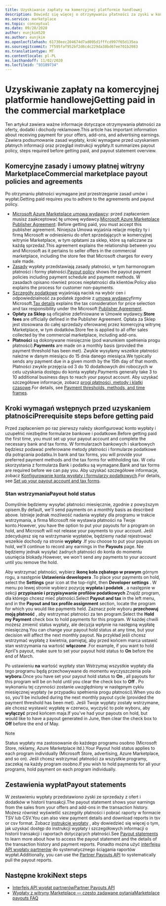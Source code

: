 ```yaml
---
title: Uzyskiwanie zapłaty na komercyjnej platformie handlowej
description: Dowiedz się więcej o otrzymywaniu płatności za zyski w komercyjnym portalu Marketplace — Azure Marketplace. Obejmuje zasady wypłat, wypłaty i wypłaty.
ms.service: marketplace
ms.topic: conceptual
ms.date: 09/28/2020
author: eunjkim520
ms.author: eunjkim
ms.openlocfilehash: 61730eec204674d7ad095d1fffcd997f65d135ea
ms.sourcegitcommit: 7f595faf952bf2d6cdc229da38bd67ee701b2083
ms.translationtype: MT
ms.contentlocale: pl-PL
ms.lasthandoff: 11/02/2020
ms.locfileid: "93189734"
---
```

# <a name="getting-paid-in-the-commercial-marketplace"></a><span data-ttu-id="39034-104">Uzyskiwanie zapłaty na komercyjnej platformie handlowej</span><span class="sxs-lookup"><span data-stu-id="39034-104">Getting paid in the commercial marketplace</span></span>

<span data-ttu-id="39034-105">Ten artykuł zawiera ważne informacje dotyczące otrzymywania płatności za oferty, dodatki i dochody reklamowe.</span><span class="sxs-lookup"><span data-stu-id="39034-105">This article has important information about receiving payment for your offers, add-ons, and advertising earnings.</span></span> <span data-ttu-id="39034-106">Zawiera podsumowanie zasad wypłaty, kroki wymagane przed uzyskaniem płatnych informacji oraz przegląd instrukcji wypłaty.</span><span class="sxs-lookup"><span data-stu-id="39034-106">It summarizes payout policy, steps required before getting paid, and payout statement overview.</span></span>

## <a name="commercial-marketplace-payout-policies-and-agreements"></a><span data-ttu-id="39034-107">Komercyjne zasady i umowy płatnej witryny Marketplace</span><span class="sxs-lookup"><span data-stu-id="39034-107">Commercial marketplace payout policies and agreements</span></span>

<span data-ttu-id="39034-108">Po otrzymaniu płatności wymagane jest przestrzeganie zasad umów i wypłat.</span><span class="sxs-lookup"><span data-stu-id="39034-108">Getting paid requires you to adhere to the agreements and payout policy.</span></span>

- <span data-ttu-id="39034-109">[Microsoft Azure Marketplace umowa wydawcy](https://go.microsoft.com/fwlink/p/?LinkID=699560): przed zapłaceniem musisz zaakceptować tę umowę wydawcy.</span><span class="sxs-lookup"><span data-stu-id="39034-109">[Microsoft Azure Marketplace Publisher Agreement](https://go.microsoft.com/fwlink/p/?LinkID=699560):  Before getting paid, you must accept this publisher agreement.</span></span> <span data-ttu-id="39034-110">Niniejsza Umowa wyjaśnia relacje między ty i firmą Microsoft w odniesieniu do ofert sprzedających w komercyjnej witrynie Marketplace, w tym opłatami za sklep, które są naliczane za każdą sprzedaż.</span><span class="sxs-lookup"><span data-stu-id="39034-110">This agreement explains the relationship between you and Microsoft as it pertains to seller offers in the commercial marketplace, including the store fee that Microsoft charges for every sale made.</span></span>
- <span data-ttu-id="39034-111">[Zasady](payout-policy-details.md) wypłaty przedstawiają zasady płatności, w tym harmonogram płatności i formy płatności.</span><span class="sxs-lookup"><span data-stu-id="39034-111">[Payout policy](payout-policy-details.md) shows the payout payment policies including payment schedule and payment methods.</span></span> <span data-ttu-id="39034-112">W zasadach opisano również proces niepłatności dla klientów.</span><span class="sxs-lookup"><span data-stu-id="39034-112">Policy also explains the process for customer non-payments.</span></span>
- <span data-ttu-id="39034-113">[Szczegóły podatkowe](tax-details-marketplace.md) wyjaśniają nacisk na wybór cen i odpowiedzialność za podatek zgodnie z [umową wydawcy](https://go.microsoft.com/fwlink/p/?LinkID=699560)firmy Microsoft.</span><span class="sxs-lookup"><span data-stu-id="39034-113">[Tax details](tax-details-marketplace.md) explains the tax consideration for price selection and tax responsibility under the Microsoft [Publisher Agreement](https://go.microsoft.com/fwlink/p/?LinkID=699560).</span></span>
- <span data-ttu-id="39034-114">**Opłaty za Sklep** są oficjalnie zdefiniowane w Umowie wydawcy.</span><span class="sxs-lookup"><span data-stu-id="39034-114">**Store fees** are officially defined in the Publisher Agreement.</span></span> <span data-ttu-id="39034-115">Opłata za Sklep jest stosowana do całej sprzedaży oferowanej przez komercyjną witrynę Marketplace, w tym dodatków.</span><span class="sxs-lookup"><span data-stu-id="39034-115">Store fee is applied to all offer sales collected by the commercial marketplace, including add-ons.</span></span>
- <span data-ttu-id="39034-116">**Płatności** są dokonywane miesięcznie (pod warunkiem spełnienia progu płatności).</span><span class="sxs-lookup"><span data-stu-id="39034-116">**Payments** are made on a monthly basis (provided the payment threshold has been met).</span></span> <span data-ttu-id="39034-117">Zwykle wysyłamy wszelkie płatności należne w danym miesiącu do 15 dnia danego miesiąca.</span><span class="sxs-lookup"><span data-stu-id="39034-117">We typically sends any payment due in a given month by the 15th day of that month.</span></span> <span data-ttu-id="39034-118">Płatności zwykle przejęcia od 3 do 10 dodatkowych dni roboczych w celu uzyskania dostępu do konta wypłaty.</span><span class="sxs-lookup"><span data-stu-id="39034-118">Payments generally take 3 to 10 additional business days to reach your payout account.</span></span> <span data-ttu-id="39034-119">Aby uzyskać szczegółowe informacje, zobacz [progi płatności, metody i klatki czasowe](payment-thresholds-methods-timeframes.md).</span><span class="sxs-lookup"><span data-stu-id="39034-119">For details, see [Payment thresholds, methods, and time frames](payment-thresholds-methods-timeframes.md).</span></span>

## <a name="prerequisite-steps-before-getting-paid"></a><span data-ttu-id="39034-120">Kroki wymagań wstępnych przed uzyskaniem płatności</span><span class="sxs-lookup"><span data-stu-id="39034-120">Prerequisite steps before getting paid</span></span>

<span data-ttu-id="39034-121">Przed zapłaceniem po raz pierwszy należy skonfigurować konto wypłaty i uzupełnić niezbędne formularze bankowe i podatkowe.</span><span class="sxs-lookup"><span data-stu-id="39034-121">Before getting paid the first time, you must set up your payout account and complete the necessary bank and tax forms.</span></span> <span data-ttu-id="39034-122">W formularzach bankowych i skarbowych będziesz podawać preferowane metody płatności i formularze podatkowe dla potrącania podatku.</span><span class="sxs-lookup"><span data-stu-id="39034-122">In bank and tax forms, you will provide your preferred payment methods and the tax forms for withholding tax.</span></span> <span data-ttu-id="39034-123">W celu skorzystania z formularza Bank i podatku są wymagane.</span><span class="sxs-lookup"><span data-stu-id="39034-123">Bank and tax forms are required before we can pay you.</span></span> <span data-ttu-id="39034-124">Aby uzyskać szczegółowe informacje, zobacz [Konfigurowanie konta wypłaty i formularzy podatkowych](set-up-your-payout-account.md).</span><span class="sxs-lookup"><span data-stu-id="39034-124">For details, see [Set up your payout account and tax forms](set-up-your-payout-account.md).</span></span>

### <a name="payout-hold-status"></a><span data-ttu-id="39034-125">Stan wstrzymania</span><span class="sxs-lookup"><span data-stu-id="39034-125">Payout hold status</span></span>

<span data-ttu-id="39034-126">Domyślnie będziemy wysyłać płatności miesięcznie, zgodnie z powyższym opisem.</span><span class="sxs-lookup"><span data-stu-id="39034-126">By default, we'll send payments on a monthly basis as described above.</span></span> <span data-ttu-id="39034-127">Istnieje jednak możliwość nadania wypłaty dla programu w trakcie wstrzymania, a firma Microsoft nie wystawia płatności na Twoje konto.</span><span class="sxs-lookup"><span data-stu-id="39034-127">However, you have the option to put your payouts for a program on hold, and Microsoft will not release your payments to your account.</span></span> <span data-ttu-id="39034-128">Jeśli zdecydujesz się na wstrzymanie wypłatów, będziemy nadal rejestrować wszelkie dochody na stronie **wypłaty** .</span><span class="sxs-lookup"><span data-stu-id="39034-128">If you choose to put your payouts on hold, we'll continue to record any earnings in the **Payouts** page.</span></span> <span data-ttu-id="39034-129">Nie będziemy jednak wysyłać żadnych płatności do konta do momentu usunięcia blokady.</span><span class="sxs-lookup"><span data-stu-id="39034-129">However, we won't send any payments to your account until you remove the hold.</span></span>

<span data-ttu-id="39034-130">Aby wstrzymać płatności, wybierz **ikonę koła zębatego w prawym** górnym rogu, a następnie **Ustawienia dewelopera** .</span><span class="sxs-lookup"><span data-stu-id="39034-130">To place your payments on hold, select the **Settings** gear icon at the top-right, then **Developer settings** .</span></span> <span data-ttu-id="39034-131">W menu po lewej stronie wybierz pozycję **wypłata i podatek** , a następnie w sekcji **przypisanie i przypisywanie profilów podatkowych** Znajdź program, dla którego chcesz mieć płatności.</span><span class="sxs-lookup"><span data-stu-id="39034-131">Select **Payout and tax** in the left menu, and in the **Payout and tax profile assignment** section, locate the program for which you would like payments held.</span></span> <span data-ttu-id="39034-132">Zaznacz pole wyboru **przechowuj moją płatność** , aby wstrzymać płatności za ten program.</span><span class="sxs-lookup"><span data-stu-id="39034-132">Select the **Hold my Payment** check box to hold payments for this program.</span></span> <span data-ttu-id="39034-133">W każdej chwili możesz zmienić status wypłaty, ale decyzja wpłynie na następną wypłatę miesięczną.</span><span class="sxs-lookup"><span data-stu-id="39034-133">You can change your payout hold status at any time, but your decision will affect the next monthly payout.</span></span> <span data-ttu-id="39034-134">Na przykład jeśli chcesz wstrzymać wypłatę z kwietnia, pamiętaj, aby przed końcem marca ustawić stan wstrzymania na wartość **włączone** .</span><span class="sxs-lookup"><span data-stu-id="39034-134">For example, if you want to hold April's payout, make sure to set your payout hold status to **On** before the end of March.</span></span>

<span data-ttu-id="39034-135">Po ustawieniu **na** wartość wypłaty stan Wstrzymaj wszystkie wypłaty dla tego programu będą przechowywane do momentu wyczyszczenia pola **wyboru.**</span><span class="sxs-lookup"><span data-stu-id="39034-135">Once you have set your payout hold status to **On** , all payouts for this program will be on hold until you clear the check box to **Off** .</span></span> <span data-ttu-id="39034-136">Po wykonaniu tej czynności zostanie uwzględniony w następnym cyklu miesięcznej wypłaty (w przypadku spełnienia progu płatności).</span><span class="sxs-lookup"><span data-stu-id="39034-136">When you do so, you'll be included during the next monthly payout cycle (provided the payment threshold has been met).</span></span> <span data-ttu-id="39034-137">Jeśli Twoje wypłaty zostały wstrzymane, ale chcesz wystawić wypłatę w czerwcu, wyczyść to pole wyboru, aby **wyłączyć** przed końcem maja.</span><span class="sxs-lookup"><span data-stu-id="39034-137">If you've had your payouts on hold, but would like to have a payout generated in June, then clear the check box to **Off** before the end of May.</span></span>

>[!Note]
> <span data-ttu-id="39034-138">Status wypłaty ma zastosowanie do każdego programu osobno (Microsoft Store, reklamy, Azure Marketplace itd.).</span><span class="sxs-lookup"><span data-stu-id="39034-138">Your Payout hold status applies to each program individually (Microsoft Store, advertising, Azure Marketplace, and so on).</span></span> <span data-ttu-id="39034-139">Jeśli chcesz wstrzymać płatności za wszystkie programy, zaczekaj na każdy program osobno.</span><span class="sxs-lookup"><span data-stu-id="39034-139">If you wish to hold payments for all your programs, hold payment on each program individually.</span></span>

## <a name="payout-statements"></a><span data-ttu-id="39034-140">Zestawienia wypłat</span><span class="sxs-lookup"><span data-stu-id="39034-140">Payout statements</span></span>

<span data-ttu-id="39034-141">W zestawieniu wypłaty przedstawiono zyski ze sprzedaży z ofert i dodatków w historii transakcji.</span><span class="sxs-lookup"><span data-stu-id="39034-141">The payout statement shows your earnings from the sales from your offers and add-ons in the transaction history.</span></span> <span data-ttu-id="39034-142">Możesz również wyświetlić szczegóły płatności i pobrać raporty w formacie TSV lub CSV.</span><span class="sxs-lookup"><span data-stu-id="39034-142">You can also view payment details and download reports in tsv or csv format.</span></span> <span data-ttu-id="39034-143">Zobacz [instrukcje wypłaty](payout-statement.md) , aby dowiedzieć się więcej o tym, jak uzyskać dostęp do instrukcji wypłaty i szczegółowych informacji o historii transakcji i raportach dotyczących płatności.</span><span class="sxs-lookup"><span data-stu-id="39034-143">See [Payout statements](payout-statement.md) to learn more about how to access the payout statement and the details of the transaction history and payment reports.</span></span> <span data-ttu-id="39034-144">Ponadto można użyć [interfejsu API wypłaty partnerów](https://apidocs.microsoft.com/services/partnerpayouts) do systematycznego ściągania raportów wypłat.</span><span class="sxs-lookup"><span data-stu-id="39034-144">Additionally, you can use the [Partner Payouts API](https://apidocs.microsoft.com/services/partnerpayouts) to systematically pull the payout reports.</span></span>

## <a name="next-steps"></a><span data-ttu-id="39034-145">Następne kroki</span><span class="sxs-lookup"><span data-stu-id="39034-145">Next steps</span></span>

- [<span data-ttu-id="39034-146">Interfejs API wypłat partnerów</span><span class="sxs-lookup"><span data-stu-id="39034-146">Partner Payouts API</span></span>](https://apidocs.microsoft.com/services/partnerpayouts)
- [<span data-ttu-id="39034-147">Wypłaty z witryny Marketplace — często zadawane pytania</span><span class="sxs-lookup"><span data-stu-id="39034-147">Marketplace payouts FAQ</span></span>](payout-faq.md)
